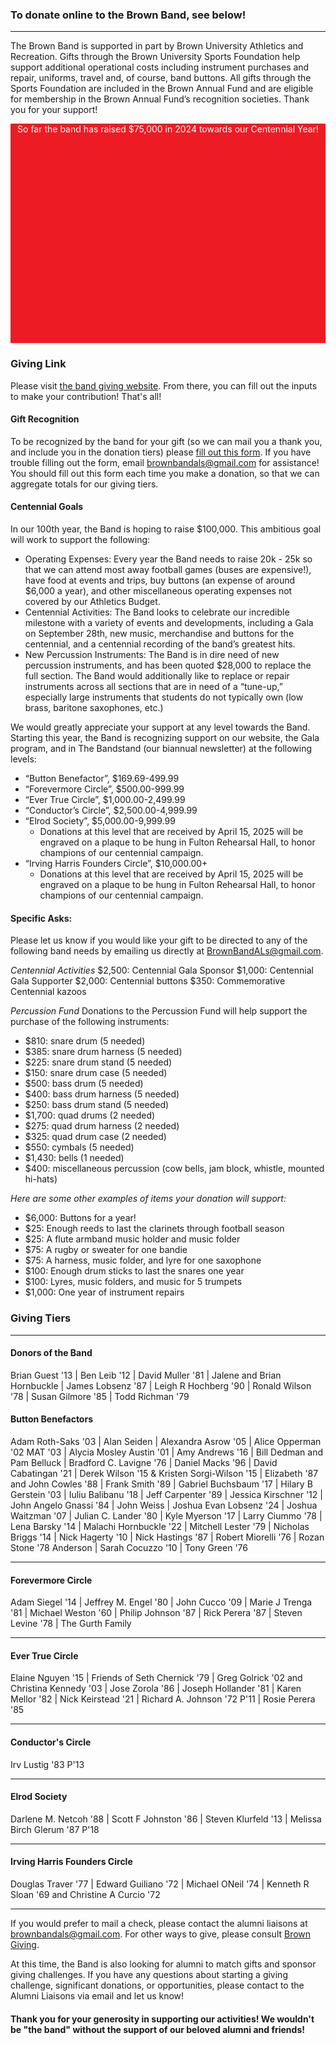 ### To donate online to the Brown Band, see below!

<hr />

The Brown Band is supported in part by Brown University Athletics and Recreation. Gifts through the Brown University Sports Foundation help support additional operational costs including instrument purchases and repair, uniforms, travel and, of course, band buttons. All gifts through the Sports Foundation are included in the Brown Annual Fund and are eligible for membership in the Brown Annual Fund’s recognition societies. Thank you for your support!

<div style="height: 9%; background-color: #ED1C24; text-align: center; color: white;">
<p>So far the band has raised $75,000 in 2024 towards our Centennial Year!</p>
</div>

### Giving Link

Please visit [the band giving website](https://go.brown.edu/BrownBandGifts). From there, you can fill out the inputs to make your contribution! That's all!

#### Gift Recognition

To be recognized by the band for your gift (so we can mail you a thank you, and include you in the donation tiers) please [fill out this form](https://docs.google.com/forms/d/e/1FAIpQLSfNc-XJn6hrW3V_BmgN7TPr7idzSRKJYyMb6xPNpeySM1MAiA/viewform). If you have trouble filling out the form, email brownbandals@gmail.com for assistance! You should fill out this form each time you make a donation, so that we can aggregate totals for our giving tiers.

#### Centennial Goals

In our 100th year, the Band is hoping to raise $100,000. This ambitious goal will work to support the following:

- Operating Expenses: Every year the Band needs to raise 20k - 25k so that we can attend most away football games (buses are expensive!), have food at events and trips, buy buttons (an expense of around $6,000 a year), and other miscellaneous operating expenses not covered by our Athletics Budget.
- Centennial Activities: The Band looks to celebrate our incredible milestone with a variety of events and developments, including a Gala on September 28th, new music, merchandise and buttons for the centennial, and a centennial recording of the band’s greatest hits.
- New Percussion Instruments: The Band is in dire need of new percussion instruments, and has been quoted $28,000 to replace the full section. The Band would additionally like to replace or repair instruments across all sections that are in need of a “tune-up,” especially large instruments that students do not typically own (low brass, baritone saxophones, etc.)

We would greatly appreciate your support at any level towards the Band. Starting this year, the Band is recognizing support on our website, the Gala program, and in The Bandstand (our biannual newsletter) at the following levels:

- “Button Benefactor”, $169.69-499.99
- “Forevermore Circle”, $500.00-999.99
- “Ever True Circle”, $1,000.00-2,499.99
- “Conductor’s Circle”, $2,500.00-4,999.99
- “Elrod Society”, $5,000.00-9,999.99
  - Donations at this level that are received by April 15, 2025 will be engraved on a plaque to be hung in Fulton Rehearsal Hall, to honor champions of our centennial campaign.
- “Irving Harris Founders Circle”, $10,000.00+
  - Donations at this level that are received by April 15, 2025 will be engraved on a plaque to be hung in Fulton Rehearsal Hall, to honor champions of our centennial campaign.

#### Specific Asks:

Please let us know if you would like your gift to be directed to any of the following band needs by emailing us directly at BrownBandALs@gmail.com.

_Centennial Activities_ $2,500: Centennial Gala Sponsor $1,000: Centennial Gala Supporter $2,000: Centennial buttons $350: Commemorative Centennial kazoos

_Percussion Fund_ Donations to the Percussion Fund will help support the purchase of the following instruments:

- $810: snare drum (5 needed)
- $385: snare drum harness (5 needed)
- $225: snare drum stand (5 needed)
- $150: snare drum case (5 needed)
- $500: bass drum (5 needed)
- $400: bass drum harness (5 needed)
- $250: bass drum stand (5 needed)
- $1,700: quad drums (2 needed)
- $275: quad drum harness (2 needed)
- $325: quad drum case (2 needed)
- $550: cymbals (5 needed)
- $1,430: bells (1 needed)
- $400: miscellaneous percussion (cow bells, jam block, whistle, mounted hi-hats)

_Here are some other examples of items your donation will support:_

- $6,000: Buttons for a year!
- $25: Enough reeds to last the clarinets through football season
- $25: A flute armband music holder and music folder
- $75: A rugby or sweater for one bandie
- $75: A harness, music folder, and lyre for one saxophone
- $100: Enough drum sticks to last the snares one year
- $100: Lyres, music folders, and music for 5 trumpets
- $1,000: One year of instrument repairs

### Giving Tiers

<hr/>

#### Donors of the Band

Brian Guest '13 | Ben Leib '12 | David Muller '81 | Jalene and Brian Hornbuckle | James Lobsenz '87 | Leigh R Hochberg '90 | Ronald Wilson '78 | Susan Gilmore '85 | Todd Richman '79

#### Button Benefactors

Adam Roth-Saks '03 | Alan Seiden | Alexandra Asrow '05 | Alice Opperman '02 MAT '03 | Alycia Mosley Austin '01 | Amy Andrews '16 | Bill Dedman and Pam Belluck | Bradford C. Lavigne '76 | Daniel Macks '96 | David Cabatingan '21 | Derek Wilson '15 & Kristen Sorgi-Wilson '15 | Elizabeth '87 and John Cowles '88 | Frank Smith '89 | Gabriel Buchsbaum '17 | Hilary B Gerstein '03 | Iuliu Balibanu '18 | Jeff Carpenter '89 | Jessica Kirschner '12 | John Angelo Gnassi '84 | John Weiss | Joshua Evan Lobsenz '24 | Joshua Waitzman '07 | Julian C. Lander '80 | Kyle Myerson '17 | Larry Ciummo '78 | Lena Barsky '14 | Malachi Hornbuckle '22 | Mitchell Lester '79 | Nicholas Briggs '14 | Nick Hagerty '10 | Nick Hastings '87 | Robert Miorelli '76 | Rozan Stone '78 Anderson | Sarah Cocuzzo '10 | Tony Green '76

<hr/>

#### Forevermore Circle

Adam Siegel '14 | Jeffrey M. Engel '80 | John Cucco '09 | Marie J Trenga '81 | Michael Weston '60 | Philip Johnson '87 | Rick Perera '87 | Steven Levine '78 | The Gurth Family

<hr/>

#### Ever True Circle

Elaine Nguyen '15 | Friends of Seth Chernick '79 | Greg Golrick '02 and Christina Kennedy '03 | Jose Zorola '86 | Joseph Hollander '81 | Karen Mellor '82 | Nick Keirstead '21 | Richard A. Johnson '72 P'11 | Rosie Perera '85

<hr/>

#### Conductor's Circle
Irv Lustig '83 P'13
<hr/>

#### Elrod Society

Darlene M. Netcoh '88 | Scott F Johnston '86 | Steven Klurfeld '13 | Melissa Birch Glerum '87 P'18

<hr/>

#### Irving Harris Founders Circle

Douglas Traver '77 | Edward Guiliano '72 | Michael ONeil '74 | Kenneth R Sloan '69 and Christine A Curcio '72

<hr/>

If you would prefer to mail a check, please contact the alumni liaisons at brownbandals@gmail.com. For other ways to give, please consult [Brown Giving](https://alumni-friends.brown.edu/giving/how-give).

At this time, the Band is also looking for alumni to match gifts and sponsor giving challenges. If you have any questions about starting a giving challenge, significant donations, or opportunities, please contact to the Alumni Liaisons via email and let us know!

#### Thank you for your generosity in supporting our activities! We wouldn't be "the band" without the support of our beloved alumni and friends!
